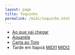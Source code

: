 ```yaml
---
layout: page
title: Toquinho
permalink: /midi/toquinho.html
---
```


* [Ao que vai chegar](https://124700.selcdn.ru/srv.victor3d.com.br/midi/Aoqvai.mid)
* [Aquarela](https://124700.selcdn.ru/srv.victor3d.com.br/midi/aquarela.mid)
* [Carta ao Tom](https://124700.selcdn.ru/srv.victor3d.com.br/midi/Carta_ao_Tom_74-1.mid)
* Tarde em Itapoã    [MIDI1](https://124700.selcdn.ru/srv.victor3d.com.br/midi/Itapoa-1.mid) [MIDI2](https://124700.selcdn.ru/srv.victor3d.com.br/midi/Itapoa-2.mid)